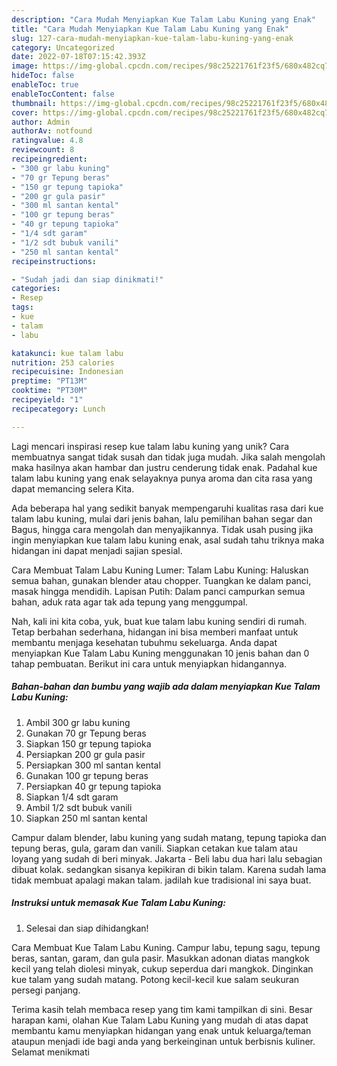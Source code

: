 ```yaml
---
description: "Cara Mudah Menyiapkan Kue Talam Labu Kuning yang Enak"
title: "Cara Mudah Menyiapkan Kue Talam Labu Kuning yang Enak"
slug: 127-cara-mudah-menyiapkan-kue-talam-labu-kuning-yang-enak
category: Uncategorized
date: 2022-07-18T07:15:42.393Z
image: https://img-global.cpcdn.com/recipes/98c25221761f23f5/680x482cq70/kue-talam-labu-kuning-foto-resep-utama.jpg
hideToc: false
enableToc: true
enableTocContent: false
thumbnail: https://img-global.cpcdn.com/recipes/98c25221761f23f5/680x482cq70/kue-talam-labu-kuning-foto-resep-utama.jpg
cover: https://img-global.cpcdn.com/recipes/98c25221761f23f5/680x482cq70/kue-talam-labu-kuning-foto-resep-utama.jpg
author: Admin
authorAv: notfound
ratingvalue: 4.8
reviewcount: 8
recipeingredient:
- "300 gr labu kuning"
- "70 gr Tepung beras"
- "150 gr tepung tapioka"
- "200 gr gula pasir"
- "300 ml santan kental"
- "100 gr tepung beras"
- "40 gr tepung tapioka"
- "1/4 sdt garam"
- "1/2 sdt bubuk vanili"
- "250 ml santan kental"
recipeinstructions:

- "Sudah jadi dan siap dinikmati!"
categories:
- Resep
tags:
- kue
- talam
- labu

katakunci: kue talam labu 
nutrition: 253 calories
recipecuisine: Indonesian
preptime: "PT13M"
cooktime: "PT30M"
recipeyield: "1"
recipecategory: Lunch

---
```





Lagi mencari inspirasi resep kue talam labu kuning yang unik? Cara membuatnya sangat tidak susah dan tidak juga mudah. Jika salah mengolah maka hasilnya akan hambar dan justru cenderung tidak enak. Padahal kue talam labu kuning yang enak selayaknya punya aroma dan cita rasa yang dapat memancing selera Kita.





Ada beberapa hal yang sedikit banyak mempengaruhi kualitas rasa dari kue talam labu kuning, mulai dari jenis bahan, lalu pemilihan bahan segar dan Bagus, hingga cara mengolah dan menyajikannya. Tidak usah pusing jika ingin menyiapkan kue talam labu kuning enak,      asal sudah tahu triknya maka hidangan ini dapat menjadi sajian spesial.














Cara Membuat Talam Labu Kuning Lumer: Talam Labu Kuning: Haluskan semua bahan, gunakan blender atau chopper. Tuangkan ke dalam panci, masak hingga mendidih. Lapisan Putih: Dalam panci campurkan semua bahan, aduk rata agar tak ada tepung yang menggumpal.






Nah, kali ini kita coba, yuk, buat kue talam labu kuning sendiri di rumah. Tetap berbahan sederhana, hidangan ini bisa memberi manfaat untuk membantu menjaga kesehatan tubuhmu sekeluarga. Anda dapat menyiapkan Kue Talam Labu Kuning menggunakan 10 jenis bahan dan 0 tahap pembuatan. Berikut ini cara untuk menyiapkan hidangannya.

<!--inarticleads1-->

##### Bahan-bahan dan bumbu yang wajib ada dalam menyiapkan Kue Talam Labu Kuning:

1. Ambil 300 gr labu kuning
1. Gunakan 70 gr Tepung beras
1. Siapkan 150 gr tepung tapioka
1. Persiapkan 200 gr gula pasir
1. Persiapkan 300 ml santan kental
1. Gunakan 100 gr tepung beras
1. Persiapkan 40 gr tepung tapioka
1. Siapkan 1/4 sdt garam
1. Ambil 1/2 sdt bubuk vanili
1. Siapkan 250 ml santan kental


Campur dalam blender, labu kuning yang sudah matang, tepung tapioka dan tepung beras, gula, garam dan vanili. Siapkan cetakan kue talam atau loyang yang sudah di beri minyak. Jakarta - Beli labu dua hari lalu sebagian dibuat kolak. sedangkan sisanya kepikiran di bikin talam. Karena sudah lama tidak membuat apalagi makan talam. jadilah kue tradisional ini saya buat. 

<!--inarticleads2-->

##### Instruksi untuk memasak Kue Talam Labu Kuning:


1. Selesai dan siap dihidangkan!

Cara Membuat Kue Talam Labu Kuning. Campur labu, tepung sagu, tepung beras, santan, garam, dan gula pasir. Masukkan adonan diatas mangkok kecil yang telah diolesi minyak, cukup seperdua dari mangkok. Dinginkan kue talam yang sudah matang. Potong kecil-kecil kue salam seukuran persegi panjang. 

Terima kasih telah membaca resep yang tim kami tampilkan di sini. Besar harapan kami, olahan Kue Talam Labu Kuning yang mudah di atas dapat membantu kamu menyiapkan hidangan yang enak untuk keluarga/teman ataupun menjadi ide bagi anda yang berkeinginan untuk berbisnis kuliner. Selamat menikmati
